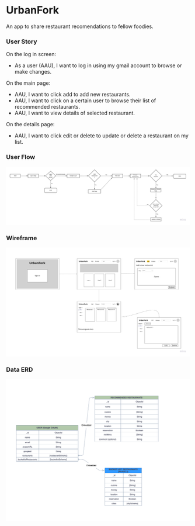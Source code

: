 # UrbanFork
An app to share restaurant recomendations to fellow foodies.




### User Story
On the log in screen:
- As a user (AAU), I want to log in using my gmail account to browse or make changes.

On the main page:
- AAU, I want to click add to add new restaurants.
- AAU, I want to click on a certain user to browse their list of recommended restaurants.
- AAU, I want to view details of selected restaurant.

On the details page:
- AAU, I want to click edit or delete to update or delete a restaurant on my list.  


### User Flow
![Userflow](UrbanForkUserflow.jpg)

### Wireframe
![Wireframe](UrbanForkWireframe.jpg)

### Data ERD 
![ERD](UrbanForkERD.png)


